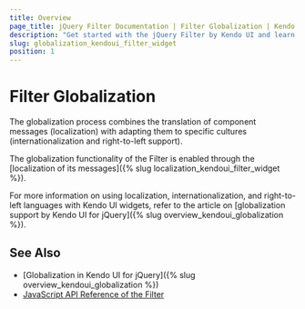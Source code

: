 ```yaml
---
title: Overview
page_title: jQuery Filter Documentation | Filter Globalization | Kendo UI
description: "Get started with the jQuery Filter by Kendo UI and learn about the globalization options it supports."
slug: globalization_kendoui_filter_widget
position: 1
---
```


# Filter Globalization

The globalization process combines the translation of component messages (localization) with adapting them to specific cultures (internationalization and right-to-left support).

The globalization functionality of the Filter is enabled through the [localization of its messages]({% slug localization_kendoui_filter_widget %}).

For more information on using localization, internationalization, and right-to-left languages with Kendo UI widgets, refer to the article on [globalization support by Kendo UI for jQuery]({% slug overview_kendoui_globalization %}).

## See Also

* [Globalization in Kendo UI for jQuery]({% slug overview_kendoui_globalization %})
* [JavaScript API Reference of the Filter](/api/javascript/ui/filter)
